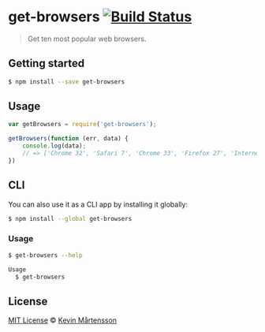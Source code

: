 # get-browsers [![Build Status](https://travis-ci.org/kevva/get-browsers.svg?branch=master)](https://travis-ci.org/kevva/get-browsers)

> Get ten most popular web browsers.

## Getting started

```bash
$ npm install --save get-browsers
```

## Usage

```js
var getBrowsers = require('get-browsers');

getBrowsers(function (err, data) {
    console.log(data);
    // => ['Chrome 32', 'Safari 7', 'Chrome 33', 'Firefox 27', 'Internet Explorer 11', 'Firefox 26', 'Internet Explorer 8', 'Safari 6', 'Android 4', 'Internet Explorer 10']
})
```

## CLI

You can also use it as a CLI app by installing it globally:

```bash
$ npm install --global get-browsers
```

### Usage

```bash
$ get-browsers --help

Usage
  $ get-browsers
```

## License

[MIT License](http://en.wikipedia.org/wiki/MIT_License) © [Kevin Mårtensson](https://github.com/kevva)
